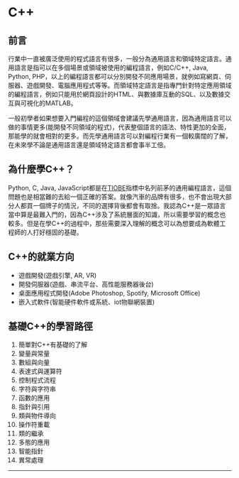 # C++
## 前言
行業中一直被廣泛使用的程式語言有很多，一般分為通用語言和領域特定語言。通用語言是指可以在多個場景或領域被使用的編程語言，例如C/C++, Java, Python, PHP，以上的編程語言都可以分別開發不同應用場景，就例如寫網頁、伺服器、遊戲開發、電腦應用程式等等。而領域特定語言是指專門針對特定應用領域的編程語言，例如只能用於網頁設計的HTML、與數據庫互動的SQL、以及數據交互與可視化的MATLAB。

一般初學者如果想要入門編程的這個領域會建議先學通用語言，因為通用語言可以做的事情更多(能開發不同領域的程式)，代表整個語言的語法、特性更加的全面，那能學的就會相對的更多。而先學通用語言可以對編程行業有一個較廣闊的了解，在未來學不論是通用語言還是領域特定語言都會事半工倍。

## 為什麼學C++？
Python, C, Java, JavaScript都是在[TIOBE](https://www.tiobe.com/tiobe-index/)指標中名列前茅的通用編程語言，這個問題也是相當難的去給一個正確的答案。就像汽車的品牌有很多，也不會出現大部分人都買一個牌子的情況，不同的選擇背後都會有取捨。我認為C++是一眾語言當中算是最難入門的，因為C++涉及了系統層面的知識，所以需要學習的概念也較多。但是在學C++的過程中，那些需要深入理解的概念可以為想要成為軟體工程師的人打好穩固的基礎。

## C++的就業方向
* 遊戲開發(遊戲引擎, AR, VR)
* 開發伺服器(遊戲、串流平台、高性能服務器後台)
* 桌面應用程式開發(Adobe Photoshop, Spotify, Microsoft Office)
* 嵌入式軟件(智能硬件軟件或系統、iot物聯網裝置)

## 基礎C++的學習路徑
1. 簡單對C++有基礎的了解
2. 變量與常量
3. 數組與向量
4. 表達式與運算符
5. 控制程式流程
6. 字符與字符串
7. 函數的應用
8. 指針與引用
9. 類與物件導向
10. 操作符重載
11. 類的繼承
12. 多態的應用
13. 智能指針
14. 異常處理

---